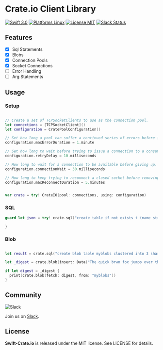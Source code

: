 Crate.io Client Library
========


[![Swift 3.0](https://img.shields.io/badge/Swift-3.0-orange.svg?style=flat)](https://developer.apple.com/swift/)
[![Platforms Linux](https://img.shields.io/badge/Platforms-Linux-lightgray.svg?style=flat)](https://developer.apple.com/swift/)
[![License MIT](https://img.shields.io/badge/License-MIT-blue.svg?style=flat)](https://tldrlegal.com/license/mit-license)
[![Slack Status](https://zewo-slackin.herokuapp.com/badge.svg)](http://slack.zewo.io)

## Features

- [x] Sql Statements
- [x] Blobs
- [x] Connection Pools
- [x] Socket Connections
- [ ] Error Handling
- [ ] Arg Statements

## Usage

### Setup

```swift

// Create a set of TCPSocketClients to use as the connection pool.
let connections = [TCPSocketClient]()
let configuration = CratePoolConfiguration()

// Set how long a pool can suffer a continued series of errors before it is removed from the pool.
configuration.maxErrorDuration = 1.minute

// Set how long to wait before trying to issue a connection to a consumer after finding none available.
configuration.retryDelay = 10.milliseconds

// How long to wait for a connection to be available before giving up.
configuration.connectionWait = 30.milliseconds

// How long to keep trying to reconnect a closed socket before removing it from the pool.
configuration.maxReconnectDuration = 5.minutes


var crate = try! CrateIO(pool: connections, using: configuration)

```

### SQL

```swift
guard let json = try! crate.sql("create table if not exists t (name string) with (number_of_replicas = 0)") else {
  
}

```

### Blob

```swift

let result = crate.sql("create blob table myblobs clustered into 3 shards with (blobs_path='/tmp/crate_blob_data')")

let _digest = crate.blob(insert: Data("The quick brwn fox jumps over the lazy dog"), into: "myblobs")

if let digest = _digest {
  print(crate.blob(fetch: digest, from: "myblobs"))
}

```


## Community

[![Slack](http://s13.postimg.org/ybwy92ktf/Slack.png)](http://slack.zewo.io)

Join us on [Slack](http://slack.zewo.io).

License
-------

**Swift-Crate.io** is released under the MIT license. See LICENSE for details.

